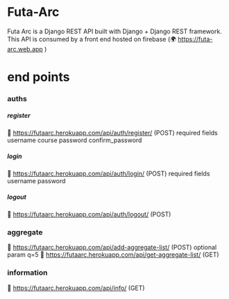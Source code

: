 # Futa-Arc
Futa Arc is a Django REST API built with Django + Django REST framework. This API is consumed by a front end hosted on firebase (🌍 https://futa-arc.web.app )

# end points
### auths
##### register
🚩 https://futaarc.herokuapp.com/api/auth/register/ (POST)
required fields
username
course
password
confirm_password
##### login
🚩 https://futaarc.herokuapp.com/api/auth/login/ (POST)
required fields
username
password
##### logout
🚩 https://futaarc.herokuapp.com/api/auth/logout/ (POST)

### aggregate
🚩 https://futaarc.herokuapp.com/api/add-aggregate-list/ (POST)
optional param
q=5
🚩 https://futaarc.herokuapp.com/api/get-aggregate-list/ (GET)

### information
🚩 https://futaarc.herokuapp.com/api/info/ (GET)
